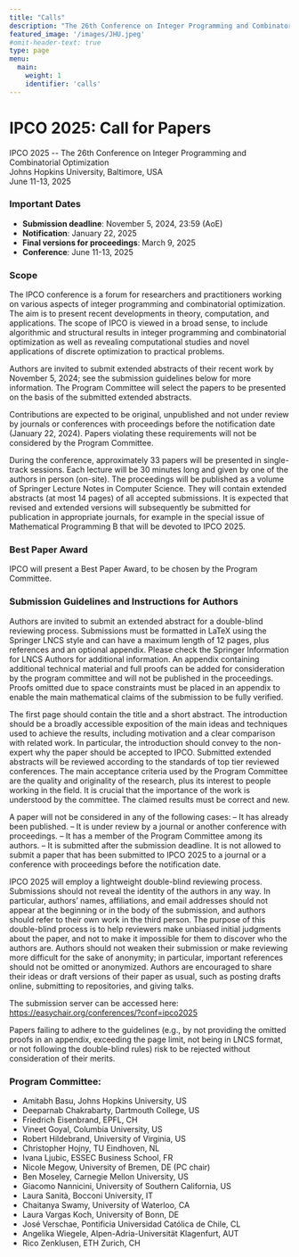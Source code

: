 ```yaml
---
title: "Calls"
description: "The 26th Conference on Integer Programming and Combinatorial Optimization"
featured_image: '/images/JHU.jpeg'
#omit-header-text: true
type: page
menu:
  main:
    weight: 1
    identifier: 'calls'
---
```

# IPCO 2025: Call for Papers

IPCO 2025 -- The 26th Conference on Integer Programming and Combinatorial Optimization\
Johns Hopkins University, Baltimore, USA\
June 11-13, 2025

### Important Dates

- **Submission deadline**: November 5, 2024, 23:59 (AoE)
- **Notification**: January 22, 2025
- **Final versions for proceedings**: March 9, 2025
- **Conference**: June 11-13, 2025

### Scope

The IPCO conference is a forum for researchers and practitioners working on various aspects of integer programming and combinatorial optimization. The aim is to present recent developments in theory, computation, and applications. The scope of IPCO is viewed in a broad sense, to include algorithmic and structural results in integer programming and combinatorial optimization as well as revealing computational studies and novel applications of discrete optimization to practical problems.

Authors are invited to submit extended abstracts of their recent work by November 5, 2024; see the submission guidelines below for more information. The Program Committee will select the papers to be presented on the basis of the submitted extended abstracts. 

Contributions are expected to be original, unpublished and not under review by journals or conferences with proceedings before the notification date (January 22, 2024). Papers violating these requirements will not be considered by the Program Committee.

During the conference, approximately 33 papers will be presented in single-track sessions. Each lecture will be 30 minutes long and given by one of the authors in person (on-site). The proceedings will be published as a volume of Springer Lecture Notes in Computer Science. They will contain extended abstracts (at most 14 pages) of all accepted submissions. It is expected that revised and extended versions will subsequently be submitted for publication in appropriate journals, for example in the special issue of Mathematical Programming B that will be devoted to IPCO 2025.


### Best Paper Award

IPCO will present a Best Paper Award, to be chosen by the Program Committee.


### Submission Guidelines and Instructions for Authors

Authors are invited to submit an extended abstract for a double-blind reviewing process. 
Submissions must be formatted in LaTeX using the Springer LNCS style and can have a maximum length of 12 pages, plus references and an optional appendix. Please check the Springer Information for LNCS Authors for additional information. An appendix containing additional technical material and full proofs can be added for consideration by the program committee and will not be published in the proceedings. Proofs omitted due to space constraints must be placed in an appendix to enable the main mathematical claims of the submission to be fully verified.

The first page should contain the title and a short abstract. The introduction should be a broadly accessible exposition of the main ideas and techniques used to achieve the results, including motivation and a clear comparison with related work. In particular, the introduction should convey to the non-expert why the paper should be accepted to IPCO. Submitted extended abstracts will be reviewed according to the standards of top tier reviewed conferences. The main acceptance criteria used by the Program Committee are the quality and originality of the research, plus its interest to people working in the field. It is crucial that the importance of the work is understood by the committee. The claimed results must be correct and new.

A paper will not be considered in any of the following cases:
– It has already been published.
– It is under review by a journal or another conference with proceedings.
– It has a member of the Program Committee among its authors.
– It is submitted after the submission deadline.
It is not allowed to submit a paper that has been submitted to IPCO 2025 to a journal or a conference with proceedings before the notification date.

IPCO 2025 will employ a lightweight double-blind reviewing process. Submissions should not reveal the identity of the authors in any way. In particular, authors’ names, affiliations, and email addresses should not appear at the beginning or in the body of the submission, and authors should refer to their own work in the third person. The purpose of this double-blind process is to help reviewers make unbiased initial judgments about the paper, and not to make it impossible for them to discover who the authors are. Authors should not weaken their submission or make reviewing more difficult for the sake of anonymity; in particular, important references should not be omitted or anonymized. Authors are encouraged to share their ideas or draft versions of their paper as usual, such as posting drafts online, submitting to repositories, and giving talks.

The submission server can be accessed here:
https://easychair.org/conferences/?conf=ipco2025

Papers failing to adhere to the guidelines (e.g., by not providing the omitted proofs in an appendix, exceeding the page limit, not being in LNCS format, or not following the double-blind rules) risk to be rejected without consideration of their merits.


### Program Committee:

- Amitabh Basu, Johns Hopkins University, US 
- Deeparnab Chakrabarty, Dartmouth College, US 
- Friedrich Eisenbrand, EPFL, CH 
- Vineet Goyal, Columbia University, US 
- Robert Hildebrand, University of Virginia, US 
- Christopher Hojny, TU Eindhoven, NL 
- Ivana Ljubic, ESSEC Business School, FR 
- Nicole Megow, University of Bremen, DE (PC chair)
- Ben Moseley, Carnegie Mellon University, US 
- Giacomo Nannicini, University of Southern California, US 
- Laura Sanità, Bocconi University, IT 
- Chaitanya Swamy, University of Waterloo, CA 
- Laura Vargas Koch, University of Bonn, DE 
- José Verschae, Pontificia Universidad Católica de Chile, CL 
- Angelika Wiegele, Alpen-Adria-Universität Klagenfurt, AUT 
- Rico Zenklusen, ETH Zurich, CH 




